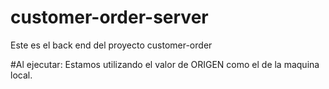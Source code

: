 # customer-order-server
Este es el back end del proyecto customer-order

#Al ejecutar:
Estamos utilizando el valor de ORIGEN como el de la maquina local.
